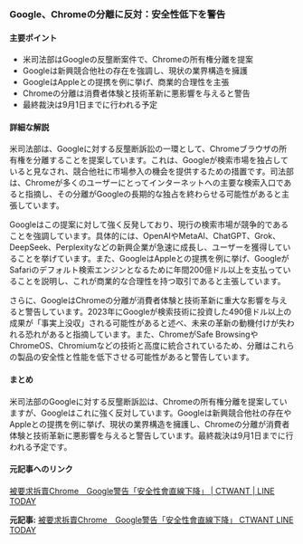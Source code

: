 ### Google、Chromeの分離に反対：安全性低下を警告

#### 主要ポイント
- 米司法部はGoogleの反壟断案件で、Chromeの所有権分離を提案
- Googleは新興競合他社の存在を強調し、現状の業界構造を擁護
- GoogleはAppleとの提携を例に挙げ、商業的合理性を主張
- Chromeの分離は消費者体験と技術革新に悪影響を与えると警告
- 最終裁決は9月1日までに行われる予定

#### 詳細な解説

米司法部は、Googleに対する反壟断訴訟の一環として、Chromeブラウザの所有権を分離することを提案しています。これは、Googleが検索市場を独占していると見なされ、競合他社に市場参入の機会を提供するための措置です。司法部は、Chromeが多くのユーザーにとってインターネットへの主要な検索入口であると指摘し、その分離がGoogleの長期的な独占を終わらせる可能性があると主張しています。

Googleはこの提案に対して強く反発しており、現行の検索市場が競争的であることを強調しています。具体的には、OpenAIやMetaAI、ChatGPT、Grok、DeepSeek、Perplexityなどの新興企業が急速に成長し、ユーザーを獲得していることを挙げています。また、GoogleはAppleとの提携を例に挙げ、GoogleがSafariのデフォルト検索エンジンとなるために年間200億ドル以上を支払っていることを説明し、これが商業的な合理性を持つ取引であると主張しています。

さらに、GoogleはChromeの分離が消費者体験と技術革新に重大な影響を与えると警告しています。2023年にGoogleが検索技術に投資した490億ドル以上の成果が「事実上没収」される可能性があると述べ、未来の革新の動機付けが失われる恐れがあると指摘しています。また、ChromeがSafe BrowsingやChromeOS、Chromiumなどの技術と高度に統合されているため、分離はこれらの製品の安全性と性能を低下させる可能性があると警告しています。

#### まとめ

米司法部のGoogleに対する反壟断訴訟は、Chromeの所有権分離を提案していますが、Googleはこれに強く反対しています。Googleは新興競合他社の存在やAppleとの提携を例に挙げ、現状の業界構造を擁護し、Chromeの分離が消費者体験と技術革新に悪影響を与えると警告しています。最終裁決は9月1日までに行われる予定です。

#### 元記事へのリンク
[被要求拆賣Chrome　Google警告「安全性會直線下降」 | CTWANT | LINE TODAY](https://today.line.me/tw/v2/article/被要求拆賣Chrome　Google警告「安全性會直線下降」-CTWANT-15小時前)

**元記事:** [被要求拆賣Chrome　Google警告「安全性會直線下降」 CTWANT LINE TODAY](https://today.line.me/tw/v2/article/RBXBQNm)